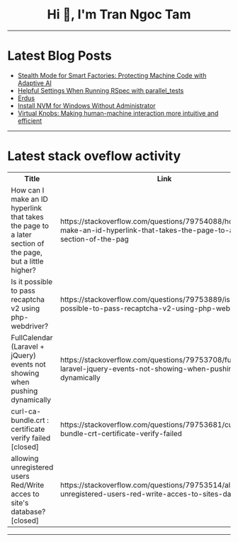 <h1 align="center">Hi 👋, I'm Tran Ngoc Tam</h1>

---

# Latest Blog Posts 
<!-- BLOG-POST-LIST:START -->
- [Stealth Mode for Smart Factories: Protecting Machine Code with Adaptive AI](https://dev.to/arvindsundararajan/stealth-mode-for-smart-factories-protecting-machine-code-with-adaptive-ai-4dod)
- [Helpful Settings When Running RSpec with parallel_tests](https://dev.to/hamajyotan/helpful-settings-when-running-rspec-with-paralleltests-25mh)
- [Erdus](https://dev.to/tobiager/erdus-jia)
- [Install NVM for Windows Without Administrator](https://dev.to/chuongmep/install-nvm-for-windows-without-administrator-3c1e)
- [Virtual Knobs: Making human-machine interaction more intuitive and efficient](https://dev.to/ben_wu_3ff99644999594b3e8/virtual-knobs-making-human-machine-interaction-more-intuitive-and-efficient-247j)
<!-- BLOG-POST-LIST:END -->

---

# Latest stack oveflow activity
<table>
  <tr><th>Title</th><th>Link</th></tr>
  <!-- STACKOVERFLOW:START --><tr><td>How can I make an ID hyperlink that takes the page to a later section of the page, but a little higher?</td><td>https://stackoverflow.com/questions/79754088/how-can-i-make-an-id-hyperlink-that-takes-the-page-to-a-later-section-of-the-pag</td></tr><tr><td>Is it possible to pass recaptcha v2 using php-webdriver?</td><td>https://stackoverflow.com/questions/79753889/is-it-possible-to-pass-recaptcha-v2-using-php-webdriver</td></tr><tr><td>FullCalendar &lpar;Laravel + jQuery&rpar; events not showing when pushing dynamically</td><td>https://stackoverflow.com/questions/79753708/fullcalendar-laravel-jquery-events-not-showing-when-pushing-dynamically</td></tr><tr><td>curl-ca-bundle.crt : certificate verify failed [closed]</td><td>https://stackoverflow.com/questions/79753681/curl-ca-bundle-crt-certificate-verify-failed</td></tr><tr><td>allowing unregistered users Red/Write acces to site&#39;s database? [closed]</td><td>https://stackoverflow.com/questions/79753514/allowing-unregistered-users-red-write-acces-to-sites-database</td></tr><!-- STACKOVERFLOW:END -->
</table>

---


